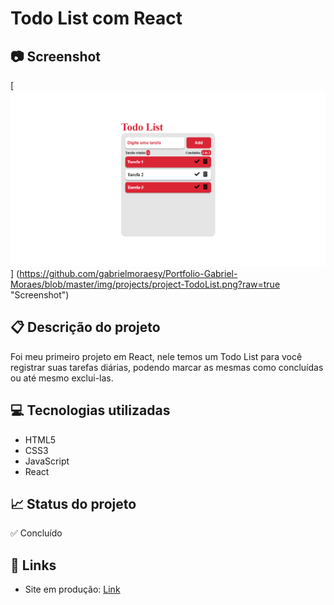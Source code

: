 # Todo List com React

## 📷 Screenshot
[![Screenshot](https://github.com/gabrielmoraesy/Portfolio-Gabriel-Moraes/blob/master/img/projects/project-TodoList.png?raw=true "Screenshot")]
(https://github.com/gabrielmoraesy/Portfolio-Gabriel-Moraes/blob/master/img/projects/project-TodoList.png?raw=true "Screenshot")

## 📋 Descrição do projeto
Foi meu primeiro projeto em React, nele temos um Todo List para você registrar suas tarefas diárias, podendo marcar as mesmas como concluídas ou até mesmo exclui-las.

## 💻 Tecnologias utilizadas
- HTML5
- CSS3
- JavaScript
- React

## 📈 Status do projeto
✅ Concluído

## 🚀 Links 
- Site em produção: [Link]( "Link")

